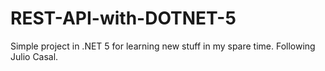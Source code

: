 # REST-API-with-DOTNET-5

Simple project in .NET 5 for learning new stuff in my spare time.
Following Julio Casal.
